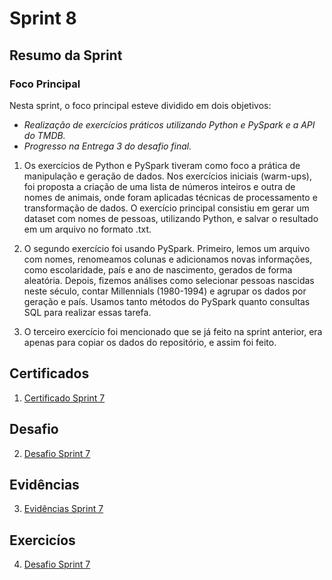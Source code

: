 # Sprint 8

## Resumo da Sprint 

### Foco Principal
Nesta sprint, o foco principal esteve dividido em dois objetivos:

- *Realização de exercícios práticos utilizando Python e PySpark e a API do TMDB.*
- *Progresso na Entrega 3 do desafio final.*

1. Os exercícios de Python e PySpark tiveram como foco a prática de manipulação e geração de dados. Nos exercícios iniciais (warm-ups), foi proposta a criação de uma lista de números inteiros e outra de nomes de animais, onde foram aplicadas técnicas de processamento e transformação de dados. O exercício principal consistiu em gerar um dataset com nomes de pessoas, utilizando Python, e salvar o resultado em um arquivo no formato .txt.

2. O segundo exercício foi usando PySpark. Primeiro, lemos um arquivo com nomes, renomeamos colunas e adicionamos novas informações, como escolaridade, país e ano de nascimento, gerados de forma aleatória. Depois, fizemos análises como selecionar pessoas nascidas neste século, contar Millennials (1980-1994) e agrupar os dados por geração e país. Usamos tanto métodos do PySpark quanto consultas SQL para realizar essas tarefa.

3. O terceiro exercício foi mencionado que se já feito na sprint anterior, era apenas para copiar os dados do repositório, e assim foi feito.

## Certificados

1. [Certificado Sprint 7](https://github.com/AnaAndrade03/PB-Compass/tree/main/Sprint_8/Certificados)

## Desafio 

2. [Desafio Sprint 7](https://github.com/AnaAndrade03/PB-Compass/tree/main/Sprint_8/Desafio)

## Evidências

3. [Evidências Sprint 7](https://github.com/AnaAndrade03/PB-Compass/tree/main/Sprint_8/Evid%C3%AAncias)

## Exercicíos

4. [Desafio Sprint 7](https://github.com/AnaAndrade03/PB-Compass/tree/main/Sprint_8/Exerc%C3%ADcios)

